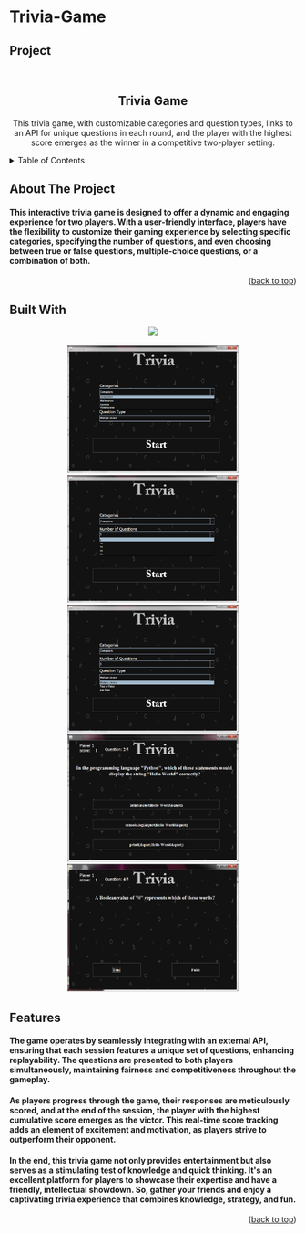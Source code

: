 # Trivia-Game
## Project


<br />

<div align="center">
  <h2 align="center">Trivia Game</h2>

  <p align="center">
    This trivia game, with customizable categories and question types, links to an API for unique questions in each round, and the player with the highest score emerges as the winner in a competitive two-player setting.
  </p>
</div>

<details>
  <summary>Table of Contents</summary>
  <ol>
    <li>
      <a href="#about-the-project">About The Project</a>
      <ul>
        <li><a href="#built-with">Built With</a></li>
        <li><a href="#built-with">Features </a></li>
    </li>
    <li><a href="#license">License</a></li>
  </ol>
</details>
        
## About The Project



<h4>
  <p>
   This interactive trivia game is designed to offer a dynamic and engaging experience for two players. With a user-friendly interface, players have the flexibility to customize their gaming experience by selecting specific categories, specifying the number of questions, and even choosing between true or false questions, multiple-choice questions, or a combination of both.
  </p>
</h4>


<p align="right">(<a href="#Project">back to top</a>)</p>


## Built With

<p align="center">
  <a href="https://skillicons.dev">
    <img src="https://skillicons.dev/icons?i=java" />
  </a>
</p>



<p align="center">
  
<img src="https://github.com/404dn/Trivia-Game/blob/master/Pictuers/1.png" alt="drawing" width="300"/>
<img src="https://github.com/404dn/Trivia-Game/blob/master/Pictuers/2.png" alt="drawing" width="300"/> 
<img src="https://github.com/404dn/Trivia-Game/blob/master/Pictuers/3.png" alt="drawing" width="300"/>
<img src="https://github.com/404dn/Trivia-Game/blob/master/Pictuers/4.png" alt="drawing" width="300"/>  
<img src="https://github.com/404dn/Trivia-Game/blob/master/Pictuers/5.png" alt="drawing" width="300"/>  

</p>

## Features 

<h4>
  <p>
  The game operates by seamlessly integrating with an external API, ensuring that each session features a unique set of questions, enhancing replayability. The questions are presented to both players simultaneously, maintaining fairness and competitiveness throughout the gameplay.
  </p>
</h4>

<h4>
  <p>
   As players progress through the game, their responses are meticulously scored, and at the end of the session, the player with the highest cumulative score emerges as the victor. This real-time score tracking adds an element of excitement and motivation, as players strive to outperform their opponent.
</h4>


<h4>
  <p>
  In the end, this trivia game not only provides entertainment but also serves as a stimulating test of knowledge and quick thinking. It's an excellent platform for players to showcase their expertise and have a friendly, intellectual showdown. So, gather your friends and enjoy a captivating trivia experience that combines knowledge, strategy, and fun.
  </p>
</h4>




<p align="right">(<a href="#Project">back to top</a>)</p>






